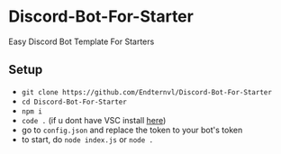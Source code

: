 # Discord-Bot-For-Starter
Easy Discord Bot Template For Starters

## Setup
- `git clone https://github.com/Endternvl/Discord-Bot-For-Starter`
- `cd Discord-Bot-For-Starter`
- `npm i`
- `code .` (if u dont have VSC install [here](https://code.visualstudio.com/))
- go to `config.json` and replace the token to your bot's token
- to start, do `node index.js` or `node .`
